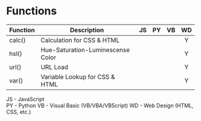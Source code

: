 # Functions  

| Function | Description | JS | PY | VB | WD |  
| -- | -- | :--: | :--: | :--: | :--: |   
| calc() | Calculation for CSS & HTML |  |  |  | Y |    
| hsl() | Hue-Saturation-Luminescense Color |  |  |  | Y |    
| url() | URL Load |  |  |  | Y |    
| var() | Variable Lookup for CSS & HTML |  |  |  | Y |    

JS - JavaScript  
PY - Python
VB - Visual Basic (VB/VBA/VBScript)
WD - Web Design (HTML, CSS, etc.)

